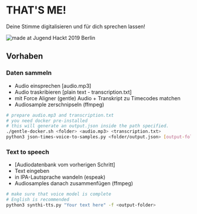 # THAT'S ME!

Deine Stimme digitalisieren und für dich sprechen lassen!

![made at Jugend Hackt 2019 Berlin](http://jhbadge.com/?evt=ber&year=2019)

## Vorhaben

### Daten sammeln

- Audio einsprechen  [audio.mp3]
- Audio traskribieren [plain text - transcription.txt]
- mit Force Aligner (gentle) Audio + Transkript zu Timecodes matchen
- Audiosample zerschnipseln (ffmpeg)

```bash
# prepare audio.mp3 and transcription.txt
# you need docker pre-installed
# this will generate an output.json inside the path specified.
./gentle-docker.sh <folder> <audio.mp3> <transcription.txt>
python3 json-times-voice-to-samples.py <folder/output.json> [output-folder]
```

### Text to speech

- [Audiodatenbank vom vorherigen Schritt]
- Text eingeben
- in IPA-Lautsprache wandeln (espeak)
- Audiosamples danach zusammenfügen (ffmpeg)

```bash
# make sure that voice model is complete
# English is recommended
python3 synthi-tts.py "Your text here" -f <output-folder>
```

